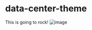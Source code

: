 
# data-center-theme
This is going to rock!
![image](https://github.com/xHadal/platform-boilerplate/assets/25753367/41d6e118-979e-4f39-b66c-4761171addd8)

